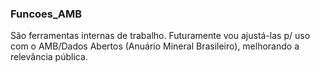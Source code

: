 ### Funcoes_AMB


São ferramentas internas de trabalho. Futuramente vou ajustá-las p/ uso com o AMB/Dados Abertos (Anuário Mineral Brasileiro), melhorando a relevância pública.
